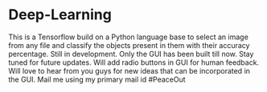 # Deep-Learning
This is a Tensorflow build on a Python language base to select an image from any file and classify the objects present in them with their accuracy percentage.
Still in development. Only the GUI has been built till now. 
Stay tuned for future updates.
Will add radio buttons in GUI for human feedback. 
Will love to hear from you guys for new ideas that can be incorporated in the GUI. Mail me using my primary mail id
#PeaceOut
